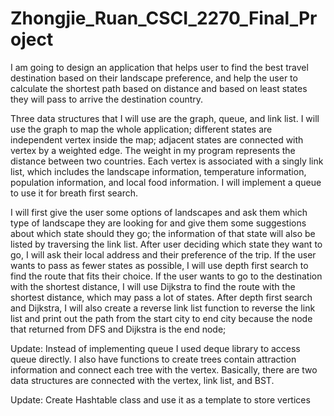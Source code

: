 # Zhongjie_Ruan_CSCI_2270_Final_Project

I am going to design an application that helps user to find the best travel destination based on their landscape preference, and help the user to calculate the shortest path based on distance and based on least states they will pass to arrive the destination country. 

Three data structures that I will use are the graph, queue, and link list. I will use the graph to map the whole application; different states are independent vertex inside the map; adjacent states are connected with vertex by a weighted edge. The weight in my program represents the distance between two countries. Each vertex is associated with a singly link list, which includes the landscape information, temperature information, population information, and local food information. I will implement a queue to use it for breath first search.

I will first give the user some options of landscapes and ask them which type of landscape they are looking for and give them some suggestions about which state should they go; the information of that state will also be listed by traversing the link list. After user deciding which state they want to go, I will ask their local address and their preference of the trip. If the user wants to pass as fewer states as possible, I will use depth first search to find the route that fits their choice. If the user wants to go to the destination with the shortest distance, I will use Dijkstra to find the route with the shortest distance, which may pass a lot of states. After depth first search and Dijkstra, I will also create a reverse link list function to reverse the link list and print out the path from the start city to end city because the node that returned from DFS and Dijkstra is the end node;

Update:
Instead of implementing queue I used deque library to access queue directly. I also have functions to create trees contain attraction information and connect each tree with the vertex. Basically, there are two data structures are connected with the vertex, link list, and BST.

Update:
Create Hashtable class and use it as a template to store vertices
